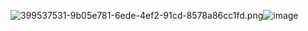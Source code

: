 <img src="blob:chrome-untrusted://media-app/b6949936-dc5e-4673-b444-f4553ff1030c" alt="399537531-9b05e781-6ede-4ef2-91cd-8578a86cc1fd.png"/>![image](https://github.com/user-attachments/assets/436ffd98-b41e-40fb-bec6-9286a87e94d0)
